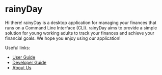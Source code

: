 # rainyDay

Hi there! rainyDay is a desktop application for managing your finances that runs on a Command Line Interface (CLI). 
rainyDay aims to provide a simple solution for young working adults to track your finances and achieve your financial 
goals. We hope you enjoy using our application!

Useful links:
* [User Guide](UserGuide.md)
* [Developer Guide](DeveloperGuide.md)
* [About Us](AboutUs.md)
